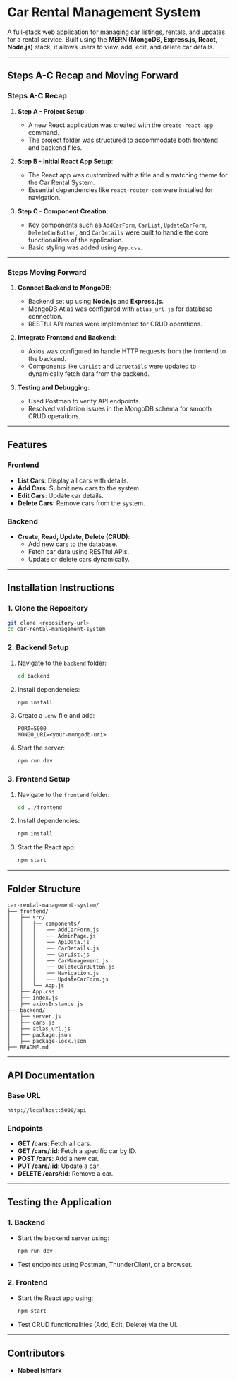 

# **Car Rental Management System**

A full-stack web application for managing car listings, rentals, and updates for a rental service. Built using the **MERN (MongoDB, Express.js, React, Node.js)** stack, it allows users to view, add, edit, and delete car details.

---

## **Steps A-C Recap and Moving Forward**

### **Steps A-C Recap**
1. **Step A - Project Setup**:
   - A new React application was created with the `create-react-app` command.
   - The project folder was structured to accommodate both frontend and backend files.

2. **Step B - Initial React App Setup**:
   - The React app was customized with a title and a matching theme for the Car Rental System.
   - Essential dependencies like `react-router-dom` were installed for navigation.

3. **Step C - Component Creation**:
   - Key components such as `AddCarForm`, `CarList`, `UpdateCarForm`, `DeleteCarButton`, and `CarDetails` were built to handle the core functionalities of the application.
   - Basic styling was added using `App.css`.

---

### **Steps Moving Forward**
1. **Connect Backend to MongoDB**:
   - Backend set up using **Node.js** and **Express.js**.
   - MongoDB Atlas was configured with `atlas_url.js` for database connection.
   - RESTful API routes were implemented for CRUD operations.

2. **Integrate Frontend and Backend**:
   - Axios was configured to handle HTTP requests from the frontend to the backend.
   - Components like `CarList` and `CarDetails` were updated to dynamically fetch data from the backend.

3. **Testing and Debugging**:
   - Used Postman to verify API endpoints.
   - Resolved validation issues in the MongoDB schema for smooth CRUD operations.

---

## **Features**

### **Frontend**
- **List Cars**: Display all cars with details.
- **Add Cars**: Submit new cars to the system.
- **Edit Cars**: Update car details.
- **Delete Cars**: Remove cars from the system.

### **Backend**
- **Create, Read, Update, Delete (CRUD)**:
  - Add new cars to the database.
  - Fetch car data using RESTful APIs.
  - Update or delete cars dynamically.

---

## **Installation Instructions**

### **1. Clone the Repository**
```bash
git clone <repository-url>
cd car-rental-management-system
```

### **2. Backend Setup**
1. Navigate to the `backend` folder:
   ```bash
   cd backend
   ```
2. Install dependencies:
   ```bash
   npm install
   ```
3. Create a `.env` file and add:
   ```plaintext
   PORT=5000
   MONGO_URI=<your-mongodb-uri>
   ```
4. Start the server:
   ```bash
   npm run dev
   ```

### **3. Frontend Setup**
1. Navigate to the `frontend` folder:
   ```bash
   cd ../frontend
   ```
2. Install dependencies:
   ```bash
   npm install
   ```
3. Start the React app:
   ```bash
   npm start
   ```

---

## **Folder Structure**

```
car-rental-management-system/
├── frontend/
│   ├── src/
│   │   ├── components/
│   │   │   ├── AddCarForm.js
│   │   │   ├── AdminPage.js
│   │   │   ├── ApiData.js
│   │   │   ├── CarDetails.js
│   │   │   ├── CarList.js
│   │   │   ├── CarManagement.js
│   │   │   ├── DeleteCarButton.js
│   │   │   ├── Navigation.js
│   │   │   ├── UpdateCarForm.js
│   │   └── App.js
│   ├── App.css
│   ├── index.js
│   ├── axiosInstance.js
├── backend/
│   ├── server.js
│   ├── cars.js
│   ├── atlas_url.js
│   ├── package.json
│   ├── package-lock.json
├── README.md
```

---

## **API Documentation**

### **Base URL**
`http://localhost:5000/api`

### **Endpoints**
- **GET /cars**: Fetch all cars.
- **GET /cars/:id**: Fetch a specific car by ID.
- **POST /cars**: Add a new car.
- **PUT /cars/:id**: Update a car.
- **DELETE /cars/:id**: Remove a car.

---

## **Testing the Application**

### **1. Backend**
- Start the backend server using:
  ```bash
  npm run dev
  ```
- Test endpoints using Postman, ThunderClient, or a browser.

### **2. Frontend**
- Start the React app using:
  ```bash
  npm start
  ```
- Test CRUD functionalities (Add, Edit, Delete) via the UI.

---

## **Contributors**
- **Nabeel Ishfark**

